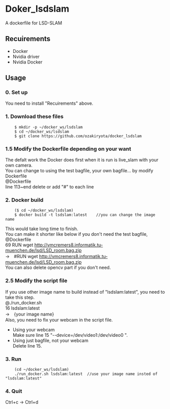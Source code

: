 # Doker_lsdslam

A dockerfile for LSD-SLAM

## Recuirements
* Docker
* Nvidia driver
* Nvidia Docker

## Usage
### 0. Set up
You need to install "Recuirements" above.
### 1. Download these files
		$ mkdir -p ~/docker_ws/lsdslam
		$ cd ~/docker_ws/lsdslam
		$ git clone https://github.com/ozakiryota/docker_lsdslam
### 1.5 Modify the Dockerfile depending on your want
The defalt work the Docker does first when it is run is live_slam with your own camera.  
You can change to using the test bagfile, your own bagfile... by modify Dockerfile  
	@Dockerfile  
	line 113~end delete or add "#" to each line
### 2. Docker build
		($ cd ~/docker_ws/lsdslam)
		$ docker build -t lsdslam:latest	//you can change the image name
This would take long time to finish.  
You can make it shorter like below if you don't need the test bagfile,  
		@Dockerfile  
		69 RUN wget http://vmcremers8.informatik.tu-muenchen.de/lsd/LSD_room.bag.zip  
		→　#RUN wget http://vmcremers8.informatik.tu-muenchen.de/lsd/LSD_room.bag.zip  
You can also delete opencv part if you don't need.
### 2.5 Modify the script file
If you use other image name to build instead of "lsdslam:latest", you need to take this step.  
	@./run_docker.sh  
	16 lsdslam:latest  
	→　{your image name}  
Also, you need to fix your webcam in the script file.  
+ Using your webcam  
Make sure line 15 "--device=/dev/video1:/dev/video0 \".
+ Using just bagfile, not your webcam  
Delete line 15.
### 3. Run
		(cd ~/docker_ws/lsdslam)
		./run_docker.sh lsdslam:latest	//use your image name insted of "lsdslam:latest"
### 4. Quit
Ctrl+c → Ctrl+d

